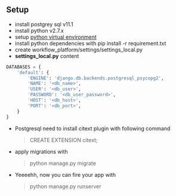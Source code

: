 ## Setup
- install postgrey sql v11.1
- install python v2.7.x
- setup [python virtual environment](https://uoa-eresearch.github.io/eresearch-cookbook/recipe/2014/11/26/python-virtual-env/)
- install python dependencies with pip install -r requirement.txt
- create workflow_platform/settings/settings_local.py
- **settings_local.py** content
```python
DATABASES = {
    'default': {
        'ENGINE': 'django.db.backends.postgresql_psycopg2',
        'NAME': '<db_name>',
        'USER': '<db_user>',
        'PASSWORD': '<db_user_password>',
        'HOST': '<db_host>',
        'PORT': '<db_port>',
    }
}
```
- Postgresql need to install citext plugin with following command
    > CREATE EXTENSION citext;
- apply migrations with 
    > python manage.py migrate
- Yeeeehh, now you can fire your app with 
    > python manage.py runserver
 